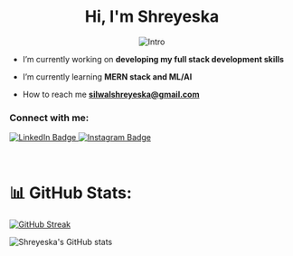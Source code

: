 <h1 align="center">Hi, I'm Shreyeska</h1>
<!-- <h3 align="center">A learner</h3> -->
<p align="center">
<img src="https://readme-typing-svg.herokuapp.com?vCenter=true&amp;lines=Stumbling+And+Learning+About+Web" alt="Intro" >

- I’m currently working on **developing my full stack development skills**

- I’m currently learning **MERN stack and ML/AI**

- How to reach me **silwalshreyeska@gmail.com**

<h3 align="left">Connect with me:</h3>
<div id="badges" >
  <a href="https://www.linkedin.com/in/Shreyeska/">
    <img src="https://img.shields.io/badge/LinkedIn-blue?style=for-the-badge&logo=linkedin&logoColor=white" alt="LinkedIn Badge"/>
  </a>
  <a href="https://www.instagram.com/shreskaaaa/">
    <img src="https://img.shields.io/badge/Instagram-%23E4405F.svg?style=for-the-badge&logo=Instagram&logoColor=white" alt="Instagram Badge"/>
  </a>
</div>


<p>&nbsp;</p>

# 📊 GitHub Stats:


[![GitHub Streak](https://streak-stats.demolab.com?user=Shreyeska&theme=radical&hide_border=true&border_radius=5)](https://git.io/streak-stats)

![Shreyeska's GitHub stats](https://github-readme-stats.vercel.app/api?username=Shreyeska&show_icons=true&theme=radical&hide_border=true&border_radius=5&hide=stars&count_private=true&card_width=500px&include_all_commits=true)

